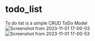 
# todo_list
To do list is a simple CRUD ToDo Model
![Screenshot from 2023-11-01 17-00-03](https://github.com/Dorothy2020/todo_list/assets/79142184/e9d6142b-584e-42ea-a0cd-1bbbb8a3ecda)
![Screenshot from 2023-11-01 17-00-53](https://github.com/Dorothy2020/todo_list/assets/79142184/79bf1580-f3d4-430a-9413-2eb534709193)

